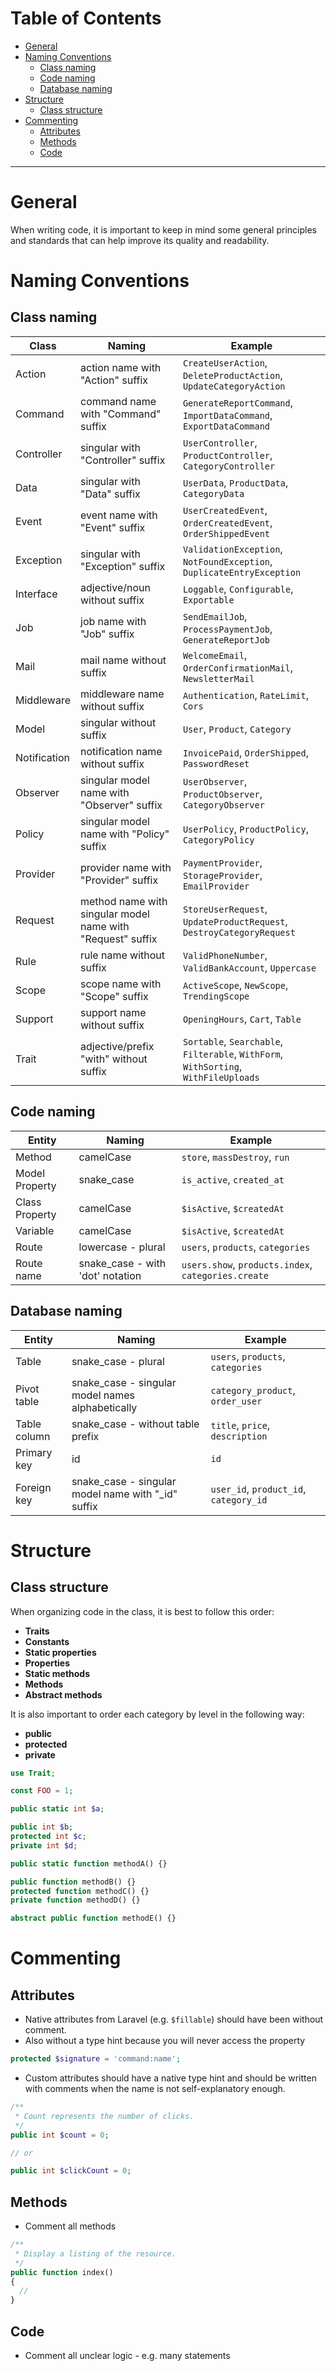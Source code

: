 # Table of Contents

- [General](#general)
- [Naming Conventions](#naming-conventions)
  - [Class naming](#class-naming)
  - [Code naming](#code-naming)
  - [Database naming](#database-naming)
- [Structure](#structure)
  - [Class structure](#class-structure)
- [Commenting](#commenting)
  - [Attributes](#attributes)
  - [Methods](#methods)
  - [Code](#code)

---

# General

When writing code, it is important to keep in mind some general principles and standards that can help improve its quality and readability.

# Naming Conventions

## Class naming

| Class        | Naming                                                     | Example                                                                              |
| ------------ | ---------------------------------------------------------- | ------------------------------------------------------------------------------------ |
| Action       | action name with "Action" suffix                           | `CreateUserAction`, `DeleteProductAction`, `UpdateCategoryAction`                    |
| Command      | command name with "Command" suffix                         | `GenerateReportCommand`, `ImportDataCommand`, `ExportDataCommand`                    |
| Controller   | singular with "Controller" suffix                          | `UserController`, `ProductController`, `CategoryController`                          |
| Data         | singular with "Data" suffix                                | `UserData`, `ProductData`, `CategoryData`                                            |
| Event        | event name with "Event" suffix                             | `UserCreatedEvent`, `OrderCreatedEvent`, `OrderShippedEvent`                         |
| Exception    | singular with "Exception" suffix                           | `ValidationException`, `NotFoundException`, `DuplicateEntryException`                |
| Interface    | adjective/noun without suffix                              | `Loggable`, `Configurable`, `Exportable`                                             |
| Job          | job name with "Job" suffix                                 | `SendEmailJob`, `ProcessPaymentJob`, `GenerateReportJob`                             |
| Mail         | mail name without suffix                                   | `WelcomeEmail`, `OrderConfirmationMail`, `NewsletterMail`                            |
| Middleware   | middleware name without suffix                             | `Authentication`, `RateLimit`, `Cors`                                                |
| Model        | singular without suffix                                    | `User`, `Product`, `Category`                                                        |
| Notification | notification name without suffix                           | `InvoicePaid`, `OrderShipped`, `PasswordReset`                                       |
| Observer     | singular model name with "Observer" suffix                 | `UserObserver`, `ProductObserver`, `CategoryObserver`                                |
| Policy       | singular model name with "Policy" suffix                   | `UserPolicy`, `ProductPolicy`, `CategoryPolicy`                                      |
| Provider     | provider name with "Provider" suffix                       | `PaymentProvider`, `StorageProvider`, `EmailProvider`                                |
| Request      | method name with singular model name with "Request" suffix | `StoreUserRequest`, `UpdateProductRequest`, `DestroyCategoryRequest`                 |
| Rule         | rule name without suffix                                   | `ValidPhoneNumber`, `ValidBankAccount`, `Uppercase`                                  |
| Scope        | scope name with "Scope" suffix                             | `ActiveScope`, `NewScope`, `TrendingScope`                                           |
| Support      | support name without suffix                                | `OpeningHours`, `Cart`, `Table`                                                      |
| Trait        | adjective/prefix "with" without suffix                     | `Sortable`, `Searchable`, `Filterable`, `WithForm`, `WithSorting`, `WithFileUploads` |

## Code naming

| Entity         | Naming                           | Example                                             |
| -------------- | -------------------------------- | --------------------------------------------------- |
| Method         | camelCase                        | `store`, `massDestroy`, `run`                       |
| Model Property | snake_case                       | `is_active`, `created_at`                           |
| Class Property | camelCase                        | `$isActive`, `$createdAt`                           |
| Variable       | camelCase                        | `$isActive`, `$createdAt`                           |
| Route          | lowercase - plural               | `users`, `products`, `categories`                   |
| Route name     | snake_case - with 'dot' notation | `users.show`, `products.index`, `categories.create` |

## Database naming

| Entity       | Naming                                              | Example                                |
| ------------ | --------------------------------------------------- | -------------------------------------- |
| Table        | snake_case - plural                                 | `users`, `products`, `categories`      |
| Pivot table  | snake_case - singular model names alphabetically    | `category_product`, `order_user`       |
| Table column | snake_case - without table prefix                   | `title`, `price`, `description`        |
| Primary key  | id                                                  | `id`                                   |
| Foreign key  | snake_case - singular model name with "\_id" suffix | `user_id`, `product_id`, `category_id` |

# Structure

## Class structure

When organizing code in the class, it is best to follow this order:

- **Traits**
- **Constants**
- **Static properties**
- **Properties**
- **Static methods**
- **Methods**
- **Abstract methods**

It is also important to order each category by level in the following way:

- **public**
- **protected**
- **private**

```php
use Trait;

const FOO = 1;

public static int $a;

public int $b;
protected int $c;
private int $d;

public static function methodA() {}

public function methodB() {}
protected function methodC() {}
private function methodD() {}

abstract public function methodE() {}
```

# Commenting

## Attributes

- Native attributes from Laravel (e.g. `$fillable`) should have been without comment.
- Also without a type hint because you will never access the property

```php
protected $signature = 'command:name';
```

- Custom attributes should have a native type hint and should be written with comments when the name is not self-explanatory enough.

```php
/**
 * Count represents the number of clicks.
 */
public int $count = 0;

// or

public int $clickCount = 0;
```

## Methods

- Comment all methods

```php
/**
 * Display a listing of the resource.
 */
public function index()
{
  //
}
```

## Code

- Comment all unclear logic - e.g. many statements
